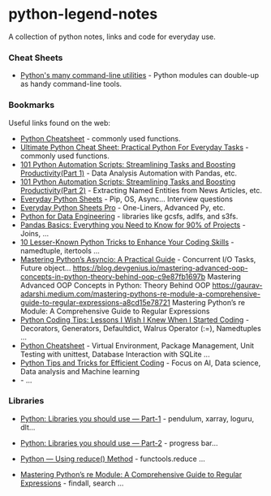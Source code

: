 # python-legend-notes
A collection of python notes, links and code for everyday use.

### Cheat Sheets
- [Python's many command-line utilities](https://www.pythonmorsels.com/cli-tools/) - Python modules can double-up as handy command-line tools.

### Bookmarks
Useful links found on the web:
- [Python Cheatsheet](https://dranolia.medium.com/python-cheatsheet-51b552b56a81) - commonly used functions.
- [Ultimate Python Cheat Sheet: Practical Python For Everyday Tasks](https://medium.com/@yaduvanshineelam09/ultimate-python-cheat-sheet-practical-python-for-everyday-tasks-8a33abc0892f) - commonly used functions.
- [101 Python Automation Scripts: Streamlining Tasks and Boosting Productivity(Part 1)](https://levelup.gitconnected.com/a-comprehensive-guide-to-python-automation-streamlining-tasks-and-boosting-productivity-fad00c5b62c5) - Data Analysis Automation with Pandas, etc.
- [101 Python Automation Scripts: Streamlining Tasks and Boosting Productivity(Part 2)](https://levelup.gitconnected.com/101-python-automation-scripts-streamlining-tasks-and-boosting-productivity-part-2-22b3e6a96829) - Extracting Named Entities from News Articles, etc.
- [Everyday Python Sheets](https://everyday-python.streamlit.app/) - Pip, OS, Async... Interview questions
- [Everyday Python Sheets Pro](https://everyday-python.streamlit.app/page5) - One-Liners, Advanced Py, etc.
- [Python for Data Engineering](https://medium.com/@mariusz_kujawski/python-for-data-engineering-6bd6140033d4) - libraries like gcsfs, adlfs, and s3fs.
- [Pandas Basics: Everything you Need to Know for 90% of Projects](https://medium.com/@matthewghannoum/pandas-basics-everything-you-need-to-know-for-90-of-your-projects-972a964a1377) - Joins, ...
- [10 Lesser-Known Python Tricks to Enhance Your Coding Skills](https://medium.com/pythoneers/10-lesser-known-python-tricks-to-enhance-your-coding-skills-b6ae2734e6c8) - namedtuple, itertools  ...
- [Mastering Python’s Asyncio: A Practical Guide](https://medium.com/@moraneus/mastering-pythons-asyncio-a-practical-guide-0a673265cf04) - Concurrent I/O Tasks, Future object...
https://blog.devgenius.io/mastering-advanced-oop-concepts-in-python-theory-behind-oop-c9e87fb1697b    Mastering Advanced OOP Concepts in Python: Theory Behind OOP
https://gaurav-adarshi.medium.com/mastering-pythons-re-module-a-comprehensive-guide-to-regular-expressions-a8cd15e78721    Mastering Python’s re Module: A Comprehensive Guide to Regular Expressions
- [Python Coding Tips: Lessons I Wish I Knew When I Started Coding](https://medium.com/@yaduvanshineelam09/python-coding-tips-lessons-i-wish-i-knew-when-i-started-coding-4e9d9cd0aefb) - Decorators, Generators, Defaultdict, Walrus Operator (:=), Namedtuples  ...
- [Python Cheatsheet](https://deasadiqbal.medium.com/python-cheatsheet-5474e14853cb) - Virtual Environment, Package Management, Unit Testing with unittest, Database Interaction with SQLite ...
- [Python Tips and Tricks for Efficient Coding](https://medium.com/data-bistrot/python-tips-and-tricks-for-efficient-coding-81b3c0195410) - Focus on AI, Data science, Data analysis and Machine learning
- []() - ...
  
### Libraries
- [Python: Libraries you should use — Part-1](https://pravash-techie.medium.com/python-libraries-you-should-use-part-1-a68d38d23837) - pendulum, xarray, loguru, dlt...
- [Python: Libraries you should use — Part-2](https://pravash-techie.medium.com/python-libraries-you-should-use-part-2-d8543eb0fc20) - progress bar...


- [Python — Using reduce() Method](https://blog.stackademic.com/python-using-reduce-method-2cf407f1dab3) - functools.reduce ...
- [Mastering Python’s re Module: A Comprehensive Guide to Regular Expressions](https://gaurav-adarshi.medium.com/mastering-pythons-re-module-a-comprehensive-guide-to-regular-expressions-a8cd15e78721) - findall, search ...

